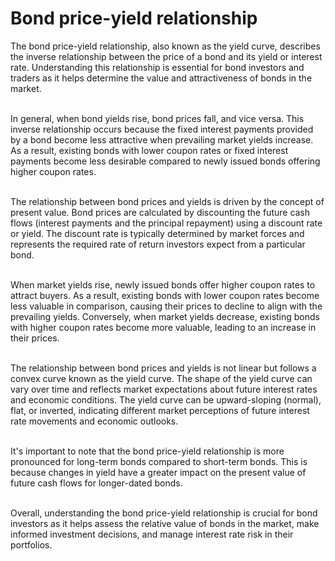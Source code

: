 # Bond price-yield relationship
The bond price-yield relationship, also known as the yield curve, describes the inverse relationship between the price of a bond and its yield or interest rate. Understanding this relationship is essential for bond investors and traders as it helps determine the value and attractiveness of bonds in the market. <br><br>

In general, when bond yields rise, bond prices fall, and vice versa. This inverse relationship occurs because the fixed interest payments provided by a bond become less attractive when prevailing market yields increase. As a result, existing bonds with lower coupon rates or fixed interest payments become less desirable compared to newly issued bonds offering higher coupon rates.<br><br>

The relationship between bond prices and yields is driven by the concept of present value. Bond prices are calculated by discounting the future cash flows (interest payments and the principal repayment) using a discount rate or yield. The discount rate is typically determined by market forces and represents the required rate of return investors expect from a particular bond.<br><br>

When market yields rise, newly issued bonds offer higher coupon rates to attract buyers. As a result, existing bonds with lower coupon rates become less valuable in comparison, causing their prices to decline to align with the prevailing yields. Conversely, when market yields decrease, existing bonds with higher coupon rates become more valuable, leading to an increase in their prices.<br><br>

The relationship between bond prices and yields is not linear but follows a convex curve known as the yield curve. The shape of the yield curve can vary over time and reflects market expectations about future interest rates and economic conditions. The yield curve can be upward-sloping (normal), flat, or inverted, indicating different market perceptions of future interest rate movements and economic outlooks. <br><br>

It's important to note that the bond price-yield relationship is more pronounced for long-term bonds compared to short-term bonds. This is because changes in yield have a greater impact on the present value of future cash flows for longer-dated bonds. <br><br>

Overall, understanding the bond price-yield relationship is crucial for bond investors as it helps assess the relative value of bonds in the market, make informed investment decisions, and manage interest rate risk in their portfolios.
